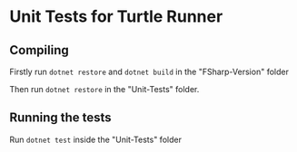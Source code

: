 # Unit Tests for Turtle Runner

## Compiling

Firstly run `dotnet restore` and `dotnet build` in the "FSharp-Version" folder

Then run `dotnet restore` in the "Unit-Tests" folder.

## Running the tests 

Run `dotnet test` inside the "Unit-Tests" folder